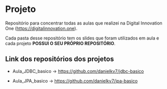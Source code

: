 # Projeto
Repositório para concentrar todas as aulas que realizei na Digital Innovation One (https://digitalinnovation.one). 

Cada pasta desse repositório tem os slides que foram utilizados em aula e cada projeto **POSSUI O SEU PRÓPRIO REPOSITÓRIO**.

## Link dos repositórios dos projetos
- Aula_JDBC_basico -> https://github.com/danielkv7/jdbc-basico

- Aula_JPA_basico -> https://github.com/danielkv7/jpa-basico
